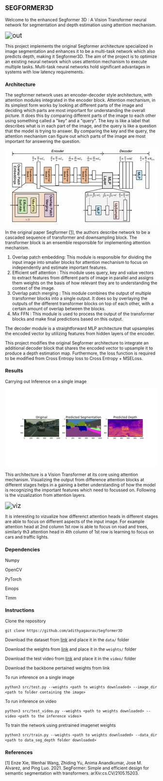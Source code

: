 ## SEGFORMER3D

Welcome to the enhanced Segformer 3D : A Vision Transformer neural network for segmentation and depth estimation using attention mechanism.



<img src="results/out.gif" alt="out" style="zoom:150%;" />

This project implements the original Segformer architecture specialized in image segmentation and enhances it to be a multi-task network which also predicts depth, making it Segformer3D. The aim of the project is to optimize an existing neural network which uses attention mechanism to execute multiple tasks. Multi-task neural networks hold significant advantages in systems with low latency requirements.

### Architecture

The segformer network uses an encoder-decoder style architecture, with attention modules integrated in the encoder block. Attention mechanism, in its simplest form works by looking at different parts of the image and deciding which parts are most important for understanding the overall picture. It does this by comparing different parts of the image to each other using something called a "key" and a "query". The key is like a label that describes what is in each part of the image, and the query is like a question that the model is trying to answer. By comparing the key and the query, the attention mechanism can figure out which parts of the image are most important for answering the question.

![](results/segformer_architecture.png)

In the original paper Segformer [[1]](https://arxiv.org/pdf/2105.15203.pdf), the authors describe network to be a cascaded sequence of transformer and downsampling block. The transformer block is an ensemble responsible for implementing attention mechanism.

1. Overlap patch embedding: This module is responsible for dividing the input image into smaller blocks for attention mechanism to focus on independently and estimate important features.
2. Efficient self attention : This module uses query, key and value vectors to extract features from different parts of image in parallel and assigns them weights on the basis of how relevant they are to understanding the context of the image.
3. Overlap patch merging : This module combines the output of multiple transformer blocks into a single output. It does so by overlaying the outputs of the different transformer blocks on top of each other, with a certain amount of overlap between the blocks.
4. Mix FFN : This module is used to process the output of the transformer blocks and make final predictions based on this output. 

The decoder module is a straightforward MLP architecture that upsamples the encoded vector by utilizing features from hidden layers of the encoder.

This project modifies the original Segformer architecture to integrate an additional decoder block that shares the encoded vector to upsample it to produce a depth estimation map. Furthermore, the loss function is required to be modified from Cross Entropy loss to Cross Entropy + MSELoss.

### Results

Carrying out Inference on a single image 

![out](results/out.png)

This architecture is a Vision Transformer at its core using attention mechanism. Visualizing the output from difference attention blocks at different stages helps in a gaining a better understanding of how the model is recognizing the important features which need to focussed on. Following is the vizualization from attention layers.

<img src="results/viz.gif" alt="viz" style="zoom:150%;" />

It is interesting to vizualize how differenct attention heads in different stages are able to focus on different aspects of the input image. For example attention head at 2nd column 1st row is able to focus on road and trees, similarly th3 attention head in 4th column of 1st row is learning to focus on cars and traffic lights.

### Dependencies

Numpy

OpenCV

PyTorch

Einops

Timm

### Instructions

Clone the repository

`git clone https://github.com/adithyagaurav/Segformer3D`

Download the dataset from [link](https://drive.google.com/drive/folders/16wql9YhBGNuXt2c_xk8cWX8z-gqNgr_s?usp=share_link) and place it in the `data/` folder

Download the weights from [link](https://drive.google.com/file/d/1MY9JbKJ3mmx-fE1sc2rQG-76tClH9_q6/view?usp=share_link) and place it in the `weights/` folder

Download the test video from [link](https://drive.google.com/file/d/1vTAh8DTrzBtDs69vuqa5l4cChHwDxgzL/view?usp=share_link) and place it in the `video/` folder

Download the backbone pertained weights from link

To run inference on a single image

`python3 src/test.py --weights <path to weights downloaded> --image_dir <path to folder containing the image>`

To run inference on video

`python3 src/test_video.py --weights <path to weights downloaded> --video <path to the inference video`>

To train the network using pretrained imagenet weights

`python3 src/train.py --weights <path to weights downloaded> --data_dir <path to data_seg_depth folder downloaded>`


### References
[1] Enze Xie, Wenhai Wang, Zhiding Yu, Anima Anandkumar, Jose M. Alvarez, and Ping Luo. 2021. SegFormer: Simple
and efficient design for semantic segmentation with transformers. arXiv:cs.CV/2105.15203.
